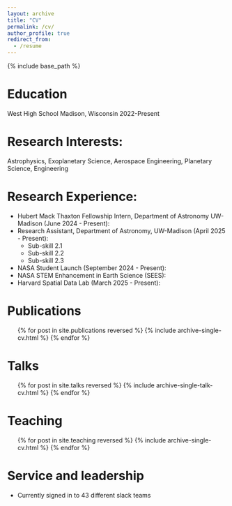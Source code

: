 ```yaml
---
layout: archive
title: "CV"
permalink: /cv/
author_profile: true
redirect_from:
  - /resume
---
```


{% include base_path %}

Education
======
West High School								Madison, Wisconsin
                                2022-Present

Research Interests:
======
Astrophysics, Exoplanetary Science, Aerospace Engineering, Planetary Science, Engineering
  
Research Experience:
======
* Hubert Mack Thaxton Fellowship Intern, Department of Astronomy UW-Madison (June 2024 - Present):
* Research Assistant, Department of Astronomy, UW-Madison (April 2025 - Present):
  * Sub-skill 2.1
  * Sub-skill 2.2
  * Sub-skill 2.3
* NASA Student Launch (September 2024 - Present):
* NASA STEM Enhancement in Earth Science (SEES):
* Harvard Spatial Data Lab (March 2025 - Present):


Publications
======
  <ul>{% for post in site.publications reversed %}
    {% include archive-single-cv.html %}
  {% endfor %}</ul>
  
Talks
======
  <ul>{% for post in site.talks reversed %}
    {% include archive-single-talk-cv.html  %}
  {% endfor %}</ul>
  
Teaching
======
  <ul>{% for post in site.teaching reversed %}
    {% include archive-single-cv.html %}
  {% endfor %}</ul>
  
Service and leadership
======
* Currently signed in to 43 different slack teams
